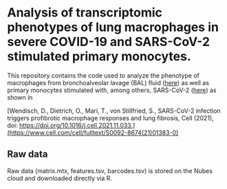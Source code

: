 # Analysis of transcriptomic phenotypes of lung macrophages in severe COVID-19 and SARS-CoV-2 stimulated primary monocytes.

This repository contains the code used to analyze the phenotype of macrophages from bronchoalveolar lavage (BAL) fluid  ([here](https://github.com/OliverDietrich/SARS-CoV-2-infection-triggers-profibrotic-macrophage-responses-and-lung-fibrosis/blob/main/R/BAL-macrophages.R)) as well as primary monocytes stimulated with, among others, SARS-CoV-2 ([here](https://github.com/OliverDietrich/SARS-CoV-2-infection-triggers-profibrotic-macrophage-responses-and-lung-fibrosis/blob/main/R/Monocytes.R)) as shown in 

[Wendisch, D., Dietrich, O., Mari, T., von Stillfried, S., SARS-CoV-2 infection triggers profibrotic macrophage responses and lung fibrosis, Cell (2021), doi: https://doi.org/10.1016/j.cell.2021.11.033.](https://www.cell.com/cell/fulltext/S0092-8674(21)01383-0)

## Raw data
Raw data (matrix.mtx, features.tsv, barcodes.tsv) is stored on the Nubes cloud and downloaded directly via R.
